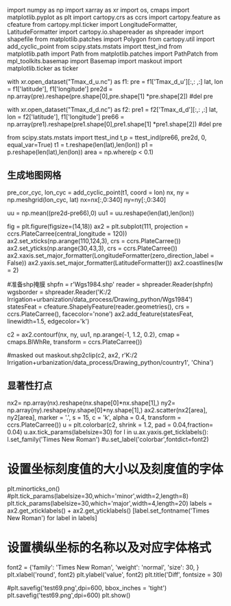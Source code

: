 import numpy as np
import xarray as xr
import os, cmaps
import matplotlib.pyplot as plt
import cartopy.crs as ccrs
import cartopy.feature as cfeature
from cartopy.mpl.ticker import LongitudeFormatter, LatitudeFormatter
import cartopy.io.shapereader as shpreader
import shapefile
from matplotlib.patches import Polygon
from cartopy.util import add_cyclic_point
from scipy.stats.mstats import ttest_ind
from matplotlib.path import Path
from matplotlib.patches import PathPatch
from mpl_toolkits.basemap import Basemap
import maskout
import matplotlib.ticker as ticker

with xr.open_dataset("Tmax_d_u.nc") as f1:
    pre = f1['Tmax_d_u'][:,: ,:]
    lat, lon = f1['latitude'], f1['longitude']
    pre2d = np.array(pre).reshape(pre.shape[0],pre.shape[1] *pre.shape[2])
    #del pre

with xr.open_dataset("Tmax_d_d.nc") as f2:
    pre1 = f2['Tmax_d_d'][:,: ,:]
    lat, lon = f2['latitude'], f1['longitude']
    pre66 = np.array(pre1).reshape(pre1.shape[0],pre1.shape[1] *pre1.shape[2])
    #del pre


from scipy.stats.mstats import ttest_ind
t,p = ttest_ind(pre66, pre2d, 0, equal_var=True)
t1 = t.reshape(len(lat),len(lon))
p1 = p.reshape(len(lat),len(lon))
area = np.where(p < 0.1)


## 生成地图网格
pre_cor_cyc, lon_cyc = add_cyclic_point(t1, coord = lon)
nx, ny = np.meshgrid(lon_cyc, lat)
nx=nx[:,0:340]
ny=ny[:,0:340]

uu = np.mean((pre2d-pre66),0)
uu1 = uu.reshape(len(lat),len(lon))

fig = plt.figure(figsize=(14,18))
ax2 = plt.subplot(111, projection = ccrs.PlateCarree(central_longitude = 120))
ax2.set_xticks(np.arange(110,124,3), crs = ccrs.PlateCarree())
ax2.set_yticks(np.arange(30,43,3), crs = ccrs.PlateCarree())
ax2.xaxis.set_major_formatter(LongitudeFormatter(zero_direction_label = False))
ax2.yaxis.set_major_formatter(LatitudeFormatter())
ax2.coastlines(lw = 2)


#准备shp掩膜
shpfn = r'Wgs1984.shp'
reader = shpreader.Reader(shpfn)
wgsborder = shpreader.Reader('K:/2 Irrigation+urbanization/data_process/Drawing_python/Wgs1984')
statesFeat = cfeature.ShapelyFeature(reader.geometries(), crs = ccrs.PlateCarree(), facecolor='none')
ax2.add_feature(statesFeat, linewidth=1.5, edgecolor='k')

c2 = ax2.contourf(nx, ny, uu1, np.arange(-1, 1.2, 0.2), cmap = cmaps.BlWhRe, transform = ccrs.PlateCarree())

#masked out
maskout.shp2clip(c2, ax2, r'K:/2 Irrigation+urbanization/data_process/Drawing_python/country1', 'China')

## 显著性打点
nx2= np.array(nx).reshape(nx.shape[0]*nx.shape[1],)
ny2= np.array(ny).reshape(ny.shape[0]*ny.shape[1],)
ax2.scatter(nx2[area], ny2[area], marker = '.', s = 15, c = 'k', alpha = 0.4, transform = ccrs.PlateCarree())
u = plt.colorbar(c2, shrink = 1.2, pad = 0.04,fraction= 0.04)
u.ax.tick_params(labelsize=30)
for l in u.ax.yaxis.get_ticklabels():
        l.set_family('Times New Roman')
#u.set_label('colorbar',fontdict=font2)

# 设置坐标刻度值的大小以及刻度值的字体
plt.minorticks_on()
#plt.tick_params(labelsize=30,which='minor',width=2,length=8)
plt.tick_params(labelsize=30,which='major',width=4,length=20)
labels = ax2.get_xticklabels() + ax2.get_yticklabels()
[label.set_fontname('Times New Roman') for label in labels]

# 设置横纵坐标的名称以及对应字体格式
font2 = {'family': 'Times New Roman',
         'weight': 'normal',
         'size': 30,
         }
plt.xlabel('round', font2)
plt.ylabel('value', font2)
plt.title('Diff', fontsize = 30)

#plt.savefig('test69.png',dpi=600, bbox_inches = 'tight')
plt.savefig('test69.png',dpi=600)
plt.show()
